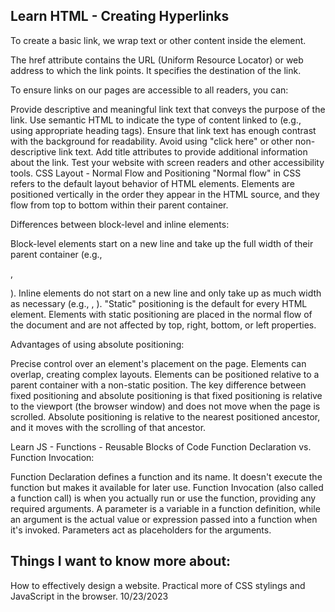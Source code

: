 ## Learn HTML - Creating Hyperlinks


To create a basic link, we wrap text or other content inside the <a> element.

The href attribute contains the URL (Uniform Resource Locator) or web address to which the link points. It specifies the destination of the link.

To ensure links on our pages are accessible to all readers, you can:

Provide descriptive and meaningful link text that conveys the purpose of the link.
Use semantic HTML to indicate the type of content linked to (e.g., using appropriate heading tags).
Ensure that link text has enough contrast with the background for readability.
Avoid using "click here" or other non-descriptive link text.
Add title attributes to provide additional information about the link.
Test your website with screen readers and other accessibility tools.
CSS Layout - Normal Flow and Positioning
"Normal flow" in CSS refers to the default layout behavior of HTML elements. Elements are positioned vertically in the order they appear in the HTML source, and they flow from top to bottom within their parent container.

Differences between block-level and inline elements:

Block-level elements start on a new line and take up the full width of their parent container (e.g., <div>, <p>).
Inline elements do not start on a new line and only take up as much width as necessary (e.g., <span>, <a>).
"Static" positioning is the default for every HTML element. Elements with static positioning are placed in the normal flow of the document and are not affected by top, right, bottom, or left properties.

Advantages of using absolute positioning:

Precise control over an element's placement on the page.
Elements can overlap, creating complex layouts.
Elements can be positioned relative to a parent container with a non-static position.
The key difference between fixed positioning and absolute positioning is that fixed positioning is relative to the viewport (the browser window) and does not move when the page is scrolled. Absolute positioning is relative to the nearest positioned ancestor, and it moves with the scrolling of that ancestor.

Learn JS - Functions - Reusable Blocks of Code
Function Declaration vs. Function Invocation:

Function Declaration defines a function and its name. It doesn't execute the function but makes it available for later use.
Function Invocation (also called a function call) is when you actually run or use the function, providing any required arguments.
A parameter is a variable in a function definition, while an argument is the actual value or expression passed into a function when it's invoked. Parameters act as placeholders for the arguments.


## Things I want to know more about:
How to effectively design a website.
Practical more of CSS stylings and JavaScript in the browser.
10/23/2023